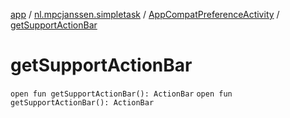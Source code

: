 [app](../../index.md) / [nl.mpcjanssen.simpletask](../index.md) / [AppCompatPreferenceActivity](index.md) / [getSupportActionBar](.)

# getSupportActionBar

`open fun getSupportActionBar(): ActionBar`
`open fun getSupportActionBar(): ActionBar`
